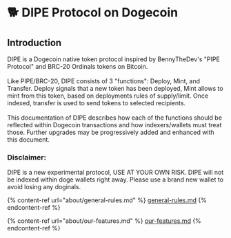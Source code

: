 # 🐕 DIPE Protocol on Dogecoin

## Introduction

DIPE is a Dogecoin native token protocol inspired by BennyTheDev's "PIPE Protocol" and BRC-20 Ordinals tokens on Bitcoin.            \
\
Like PIPE/BRC-20, DIPE consists of 3 "functions": Deploy, Mint, and Transfer. Deploy signals that a new token has been deployed, Mint allows to mint from this token, based on deployments rules of supply/limit. Once indexed, transfer is used to send tokens to selected recipients. \
\
This documentation of DIPE describes how each of the functions should be reflected within Dogecoin transactions and how indexers/wallets must treat those. Further upgrades may be progressively added and enhanced with this document.                   &#x20;

### Disclaimer:&#x20;

DIPE is a new experimental protocol, USE AT YOUR OWN RISK. DIPE will not be indexed within doge wallets right away. Please use a brand new wallet to avoid losing any doginals.&#x20;





{% content-ref url="about/general-rules.md" %}
[general-rules.md](about/general-rules.md)
{% endcontent-ref %}

{% content-ref url="about/our-features.md" %}
[our-features.md](about/our-features.md)
{% endcontent-ref %}
